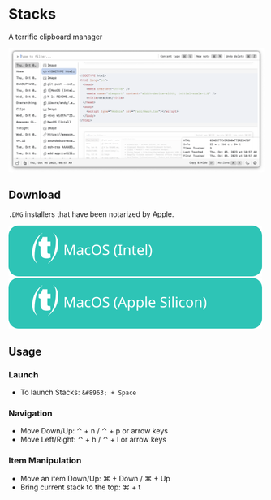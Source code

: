 # Stacks

A terrific clipboard manager

![screenshot](./docs/screenshots/screenshot.png)

## Download

`.DMG` installers that have been notarized by Apple.

[![MacOS (Intel)](docs/assets/MacOS-Intel.svg)](https://github.com/cablehead/stacks/releases/download/v0.13.1/Stacks_0.13.1_x86_64.dmg)
[![MacOS (Apple Silicon)](docs/assets/MacOS-Apple.Silicon.svg)](https://github.com/cablehead/stacks/releases/download/v0.13.1/Stacks_0.13.1_aarch64.dmg)

## Usage

### Launch
- To launch Stacks: `&#8963; + Space`

### Navigation
- Move Down/Up: &#8963; + n / &#8963; + p or arrow keys
- Move Left/Right: &#8963; + h / &#8963; + l or arrow keys

### Item Manipulation
- Move an item Down/Up: &#8984; + Down / &#8984; + Up
- Bring current stack to the top: &#8984; + t
